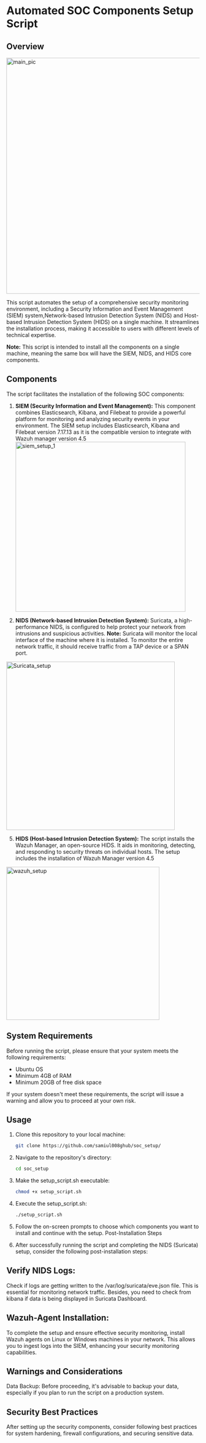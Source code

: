 # Automated SOC Components Setup Script

## Overview


<img width="615" alt="main_pic" src="https://github.com/samiul008ghub/soc_setup/assets/54459574/6dc2edf0-dc85-4b2f-8712-07e0137c7e12">

This script automates the setup of a comprehensive security monitoring environment, including a Security Information and Event Management (SIEM) system,Network-based Intrusion Detection System (NIDS) and Host-based Intrusion Detection System (HIDS) on a single machine. It streamlines the installation process, making it accessible to users with different levels of technical expertise.

**Note:** This script is intended to install all the components on a single machine, meaning the same box will have the SIEM, NIDS, and HIDS core components.

## Components

The script facilitates the installation of the following SOC components:

1. **SIEM (Security Information and Event Management):** This component combines Elasticsearch, Kibana, and Filebeat to provide a powerful platform for monitoring and analyzing security events in your environment. The SIEM setup includes Elasticsearch, Kibana and Filebeat version 7.17.13 as it is the compatible version to integrate with Wazuh manager version 4.5
   <img width="443" alt="siem_setup_1" src="https://github.com/samiul008ghub/soc_setup/assets/54459574/94403da5-27bf-4afd-b95a-26eb548b5734">

3. **NIDS (Network-based Intrusion Detection System):** Suricata, a high-performance NIDS, is configured to help protect your network from intrusions and suspicious activities.
**Note:** Suricata will monitor the local interface of the machine where it is installed. To monitor the entire network traffic, it should receive traffic from a TAP device or a SPAN port.

<img width="439" alt="Suricata_setup" src="https://github.com/samiul008ghub/soc_setup/assets/54459574/4e1f2e75-3ccc-4976-b976-178a068c92c5">


5. **HIDS (Host-based Intrusion Detection System):** The script installs the Wazuh Manager, an open-source HIDS. It aids in monitoring, detecting, and responding to security threats on individual hosts. The setup includes the installation of Wazuh Manager version 4.5

   
<img width="399" alt="wazuh_setup" src="https://github.com/samiul008ghub/soc_setup/assets/54459574/37c42fe1-665b-41c5-9d1b-7209472e9c08">


## System Requirements

Before running the script, please ensure that your system meets the following requirements:

- Ubuntu OS
- Minimum 4GB of RAM
- Minimum 20GB of free disk space

If your system doesn't meet these requirements, the script will issue a warning and allow you to proceed at your own risk.

## Usage

1. Clone this repository to your local machine:

   ```bash
   git clone https://github.com/samiul008ghub/soc_setup/

2. Navigate to the repository's directory:
   ```bash
   cd soc_setup
3. Make the setup_script.sh executable:
   ```bash
   chmod +x setup_script.sh
4. Execute the setup_script.sh:
   ```bash
   ./setup_script.sh
5. Follow the on-screen prompts to choose which components you want to install and continue with the setup.
   Post-Installation Steps
6. After successfully running the script and completing the NIDS (Suricata) setup, consider the following post-installation steps:

## Verify NIDS Logs: 
Check if logs are getting written to the /var/log/suricata/eve.json file. This is essential for monitoring network traffic.
Besides, you need to check from kibana if data is being displayed in Suricata Dashboard.

## Wazuh-Agent Installation: 
To complete the setup and ensure effective security monitoring, install Wazuh agents on Linux or Windows machines in your network. This allows you to ingest logs into the SIEM, enhancing your security monitoring capabilities.

## Warnings and Considerations
Data Backup: Before proceeding, it's advisable to backup your data, especially if you plan to run the script on a production system.

## Security Best Practices
After setting up the security components, consider following best practices for system hardening, firewall configurations, and securing sensitive data.






   

